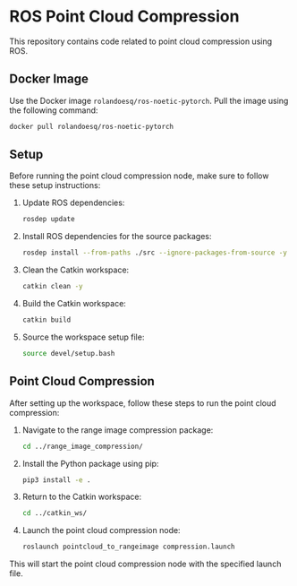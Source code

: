 # ROS Point Cloud Compression

This repository contains code related to point cloud compression using ROS.


## Docker Image

Use the Docker image `rolandoesq/ros-noetic-pytorch`. Pull the image using the following command:

```bash
docker pull rolandoesq/ros-noetic-pytorch
```


## Setup

Before running the point cloud compression node, make sure to follow these setup instructions:

1. Update ROS dependencies:

    ```bash
    rosdep update
    ```

2. Install ROS dependencies for the source packages:

    ```bash
    rosdep install --from-paths ./src --ignore-packages-from-source -y
    ```

3. Clean the Catkin workspace:

    ```bash
    catkin clean -y
    ```

4. Build the Catkin workspace:

    ```bash
    catkin build
    ```

5. Source the workspace setup file:

    ```bash
    source devel/setup.bash
    ```

## Point Cloud Compression

After setting up the workspace, follow these steps to run the point cloud compression:

1. Navigate to the range image compression package:

    ```bash
    cd ../range_image_compression/
    ```

2. Install the Python package using pip:

    ```bash
    pip3 install -e .
    ```

3. Return to the Catkin workspace:

    ```bash
    cd ../catkin_ws/
    ```

4. Launch the point cloud compression node:

    ```bash
    roslaunch pointcloud_to_rangeimage compression.launch
    ```

This will start the point cloud compression node with the specified launch file.
